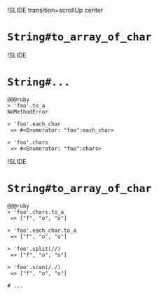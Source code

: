 !SLIDE transition=scrollUp center

# `String#to_array_of_char`

<!-- TODO: Add cool image -->

!SLIDE

# `String#...`

    @@@ruby
    > 'foo'.to_a
    NoMethodError

    > 'foo'.each_char
     => #<Enumerator: "foo":each_char>

    > 'foo'.chars
     => #<Enumerator: "foo":chars>

!SLIDE

# `String#to_array_of_char`

    @@@ruby
    > 'foo'.chars.to_a
     => ["f", "o", "o"]

    > 'foo'.each_char.to_a
     => ["f", "o", "o"]

    > 'foo'.split(//)
     => ["f", "o", "o"]

    > 'foo'.scan(/./)
     => ["f", "o", "o"]

    # ...
